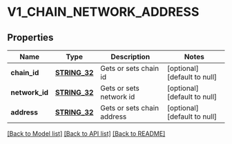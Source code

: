 # V1_CHAIN_NETWORK_ADDRESS

## Properties
Name | Type | Description | Notes
------------ | ------------- | ------------- | -------------
**chain_id** | [**STRING_32**](STRING_32.md) | Gets or sets chain id | [optional] [default to null]
**network_id** | [**STRING_32**](STRING_32.md) | Gets or sets network id | [optional] [default to null]
**address** | [**STRING_32**](STRING_32.md) | Gets or sets chain address | [optional] [default to null]

[[Back to Model list]](../README.md#documentation-for-models) [[Back to API list]](../README.md#documentation-for-api-endpoints) [[Back to README]](../README.md)


